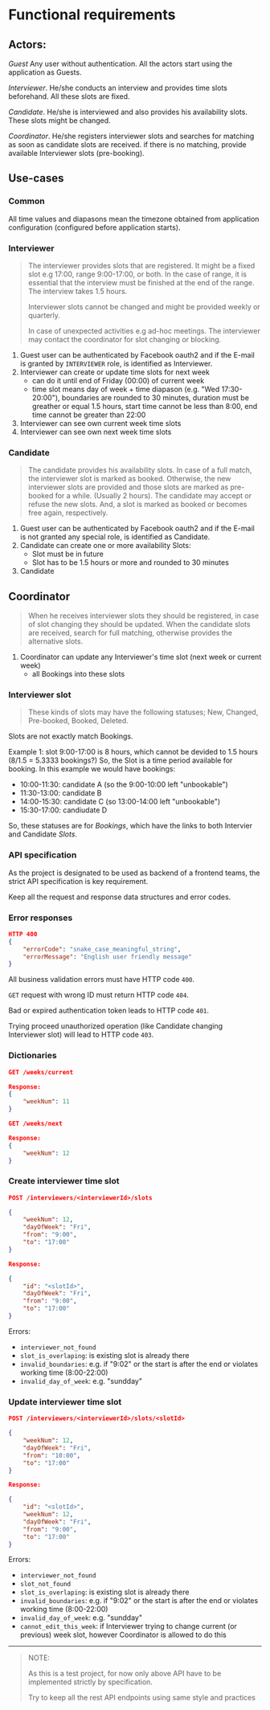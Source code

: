 # Functional requirements

## Actors:

*Guest*
Any user without authentication. All the actors start using the application as Guests.

*Interviewer*. 
He/she conducts an interview and provides time slots beforehand. All these
slots are fixed.

*Candidate*. 
He/she is interviewed and also provides his availability slots. These slots
might be changed.

*Coordinator*. 
He/she registers interviewer slots and searches for matching as soon as
candidate slots are received. if there is no matching, provide available Interviewer slots
(pre-booking).

## Use-cases

### Common

All time values and diapasons mean the timezone obtained from application configuration (configured before application starts).

### Interviewer

> The interviewer provides slots that are registered. It might be a fixed slot e.g 17:00,
> range 9:00-17:00, or both. In the case of range, it is essential that the interview must be finished 
> at the end of the range. The interview takes 1.5 hours.
>
> Interviewer slots cannot be changed and might be provided weekly or quarterly.
>
> In case of unexpected activities e.g ad-hoc meetings. The interviewer may contact the
> coordinator for slot changing or blocking.

1. Guest user can be authenticated by Facebook oauth2 and if the E-mail is granted by `INTERVIEWER` role, is identified as Interviewer.
1. Interviewer can create or update time slots for next week
    * can do it until end of Friday (00:00) of current week
    * time slot means day of week + time diapason (e.g. "Wed 17:30-20:00"), boundaries are rounded to 30 minutes, duration must be greather or equal 1.5 hours, start time cannot be less than 8:00, end time cannot be greater than 22:00
1. Interviewer can see own current week time slots
1. Interviewer can see own next week time slots

### Candidate

> The candidate provides his availability slots. In case of a full match, the interviewer 
> slot is marked as booked. Otherwise, the new interviewer slots are provided and 
> those slots are marked as pre-booked for a while. (Usually 2 hours). 
> The candidate may accept or refuse the new slots. And, a slot is marked as booked or 
> becomes free again, respectively.

1. Guest user can be authenticated by Facebook oauth2 and if the E-mail is not granted any special role, is identified as Candidate.
1. Candidate can create one or more availability Slots:
    * Slot must be in future
    * Slot has to be 1.5 hours or more and rounded to 30 minutes
1. Candidate 


## Coordinator

> When he receives interviewer slots they should be registered, in case of slot changing
> they should be updated.
> When the candidate slots are received, search for full matching, otherwise provides the
> alternative slots.

1. Coordinator can update any Interviewer's time slot (next week or current week)
    * all Bookings into these slots 

### Interviewer slot

> These kinds of slots may have the following statuses;
> New, Changed, Pre-booked, Booked, Deleted.

Slots are not exactly match Bookings. 

Example 1: slot 9:00-17:00 is 8 hours, which cannot be devided 
to 1.5 hours (8/1.5 = 5.3333 bookings?)
So, the Slot is a time period available for booking. In this example we would have bookings:
* 10:00-11:30: candidate A (so the 9:00-10:00 left "unbookable")
* 11:30-13:00: candidate B
* 14:00-15:30: candidate C (so 13:00-14:00 left "unbookable")
* 15:30-17:00: candiudate D

So, these statuses are for *Bookings*, which have the links to both Intervier and Candidate *Slots*.

### API specification

As the project is designated to be used as backend of a frontend teams, the strict API specification is key requirement.

Keep all the request and response data structures and error codes.

### Error responses

```json
HTTP 400
{
    "errorCode": "snake_case_meaningful_string",
    "errorMessage": "English user friendly message"
}
```

All business validation errors must have HTTP code `400`.

`GET` request with wrong ID must return HTTP code `404`.

Bad or expired authentication token leads to HTTP code `401`.

Trying proceed unauthorized operation (like Candidate changing Interviewer slot) will lead to HTTP code `403`.

### Dictionaries

```json
GET /weeks/current

Response:
{
    "weekNum": 11
}
```

```json
GET /weeks/next

Response:
{
    "weekNum": 12
}
```


### Create interviewer time slot

```json
POST /interviewers/<interviewerId>/slots

{
    "weekNum": 12,
    "dayOfWeek": "Fri",
    "from": "9:00",
    "to": "17:00"
}

Response:

{
    "id": "<slotId>",
    "dayOfWeek": "Fri",
    "from": "9:00",
    "to": "17:00"
}
```

Errors:

* `interviewer_not_found`
* `slot_is_overlaping`: is existing slot is already there
* `invalid_boundaries`: e.g. if "9:02" or the start is after the end or violates working time (8:00-22:00)
* `invalid_day_of_week`: e.g. "sundday"


### Update interviewer time slot

```json
POST /interviewers/<interviewerId>/slots/<slotId>

{
    "weekNum": 12,
    "dayOfWeek": "Fri",
    "from": "10:00",
    "to": "17:00"
}

Response:

{
    "id": "<slotId>",
    "weekNum": 12,
    "dayOfWeek": "Fri",
    "from": "9:00",
    "to": "17:00"
}
```

Errors:

* `interviewer_not_found`
* `slot_not_found`
* `slot_is_overlaping`: is existing slot is already there
* `invalid_boundaries`: e.g. if "9:02" or the start is after the end or violates working time (8:00-22:00)
* `invalid_day_of_week`: e.g. "sundday"
* `cannot_edit_this_week`: if Interviewer trying to change current (or previous) week slot, however Coordinator is allowed to do this

---------------------

> NOTE: 
> 
> As this is a test project, for now only above API have to be 
> implemented strictly by specification.
> 
> Try to keep all the rest API endpoints using same 
> style and practices
